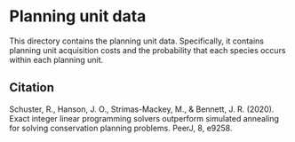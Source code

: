 # Planning unit data

This directory contains the planning unit data. Specifically, it contains planning unit acquisition costs and the probability that each species occurs within each planning unit.

## Citation

Schuster, R., Hanson, J. O., Strimas-Mackey, M., & Bennett, J. R. (2020). Exact integer linear programming solvers outperform simulated annealing for solving conservation planning problems. PeerJ, 8, e9258.
